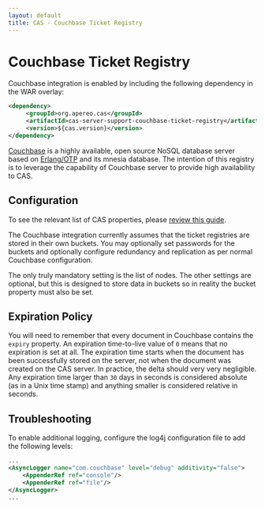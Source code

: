 ```yaml
---
layout: default
title: CAS - Couchbase Ticket Registry
---
```


# Couchbase Ticket Registry
Couchbase integration is enabled by including the following dependency in the WAR overlay:

```xml
<dependency>
     <groupId>org.apereo.cas</groupId>
     <artifactId>cas-server-support-couchbase-ticket-registry</artifactId>
     <version>${cas.version}</version>
</dependency>
```


[Couchbase](http://www.couchbase.com) is a highly available, open source NoSQL database server based on 
[Erlang/OTP](http://www.erlang.org) and its mnesia database. The intention of this 
registry is to leverage the capability of Couchbase 
server to provide high availability to CAS.

## Configuration

To see the relevant list of CAS properties, please [review this guide](Configuration-Properties.html).

The Couchbase integration currently assumes that the ticket registries are stored
in their own buckets. You may optionally set passwords for the buckets and optionally configure
redundancy and replication as per normal Couchbase configuration.

The only truly mandatory setting is the list of nodes.
The other settings are optional, but this is designed to store data in buckets
so in reality the bucket property must also be set.

## Expiration Policy

You will need to remember that every document in Couchbase contains the `expiry` property. 
An expiration time-to-live value of `0` means that no expiration is set at all.
The expiration time starts when the document has been successfully stored on the server,
not when the document was created on the CAS server. In practice, the delta should very very negligible.
Any expiration time larger than `30` days in seconds is considered absolute (as in a Unix time stamp)
and anything smaller is considered relative in seconds.

## Troubleshooting

To enable additional logging, configure the log4j configuration file to add the following
levels:

```xml
...
<AsyncLogger name="com.couchbase" level="debug" additivity="false">
    <AppenderRef ref="console"/>
    <AppenderRef ref="file"/>
</AsyncLogger>
...
```
